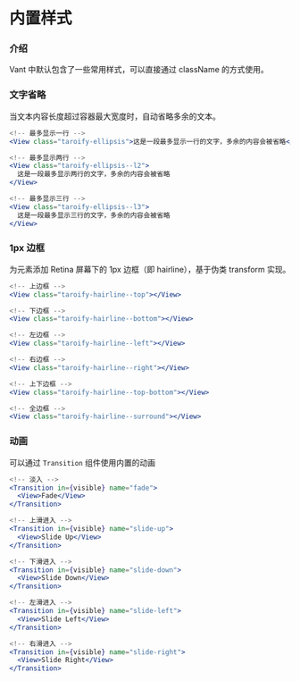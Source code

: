# 内置样式

### 介绍

Vant 中默认包含了一些常用样式，可以直接通过 className 的方式使用。

### 文字省略

当文本内容长度超过容器最大宽度时，自动省略多余的文本。

```jsx
<!-- 最多显示一行 -->
<View class="taroify-ellipsis">这是一段最多显示一行的文字，多余的内容会被省略</View>

<!-- 最多显示两行 -->
<View class="taroify-ellipsis--l2">
  这是一段最多显示两行的文字，多余的内容会被省略
</View>

<!-- 最多显示三行 -->
<View class="taroify-ellipsis--l3">
  这是一段最多显示三行的文字，多余的内容会被省略
</View>
```

### 1px 边框

为元素添加 Retina 屏幕下的 1px 边框（即 hairline），基于伪类 transform 实现。

```jsx
<!-- 上边框 -->
<View class="taroify-hairline--top"></View>

<!-- 下边框 -->
<View class="taroify-hairline--bottom"></View>

<!-- 左边框 -->
<View class="taroify-hairline--left"></View>

<!-- 右边框 -->
<View class="taroify-hairline--right"></View>

<!-- 上下边框 -->
<View class="taroify-hairline--top-bottom"></View>

<!-- 全边框 -->
<View class="taroify-hairline--surround"></View>
```

### 动画

可以通过 `Transition` 组件使用内置的动画

```jsx
<!-- 淡入 -->
<Transition in={visible} name="fade">
  <View>Fade</View>
</Transition>

<!-- 上滑进入 -->
<Transition in={visible} name="slide-up">
  <View>Slide Up</View>
</Transition>

<!-- 下滑进入 -->
<Transition in={visible} name="slide-down">
  <View>Slide Down</View>
</Transition>

<!-- 左滑进入 -->
<Transition in={visible} name="slide-left">
  <View>Slide Left</View>
</Transition>

<!-- 右滑进入 -->
<Transition in={visible} name="slide-right">
  <View>Slide Right</View>
</Transition>
```
